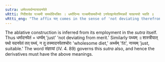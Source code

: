 ```yaml
---
sutra: धर्मपथ्यर्थन्यायादनपेते
vRtti: निर्देशादेव पञ्चमी समर्थविभक्तिः । धर्मादिभ्यः पञ्चमीसमर्थेभ्यो ऽनपेतइत्येतस्मिन्नर्थे यत्प्रत्ययो भवति ॥
vRtti_eng: "The affix यत् comes in the sense of 'not deviating therefrom', after the word '_dharma_,' '_pathin_,' '_artha_' and '_nyaya_' being in the ablative case in construction."
---
```

The ablative construction is inferred from its employment in the _sutra_ itself. Thus धर्मादनपेतं = धर्म्यम् 'just' 'not deviating from merit.' Similarly पथ्यम् ॥ शास्त्रीयात् पथो यदनपेतं तत् पथ्यं, न तु तस्मादनपेतश्चोरः 'wholesome diet,' अर्थ्यम् 'fit', नाय्यम् 'just, suitable.' The word संज्ञायां (IV. 4. 89) governs this _sutra_ also, and hence the derivatives must have the above meanings.
